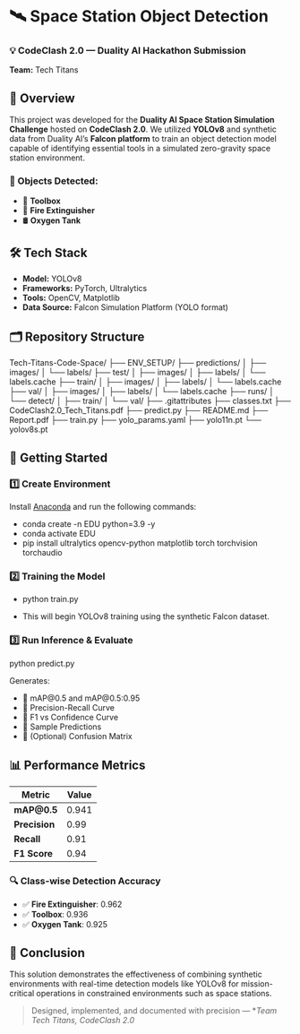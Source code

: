 # 🛰️ Space Station Object Detection  
### 💡 CodeClash 2.0 — Duality AI Hackathon Submission  
**Team:** Tech Titans 


## 🧩 Overview

This project was developed for the **Duality AI Space Station Simulation Challenge** hosted on **CodeClash 2.0**. We utilized **YOLOv8** and synthetic data from Duality AI’s **Falcon platform** to train an object detection model capable of identifying essential tools in a simulated zero-gravity space station environment.  

### 🎯 Objects Detected:
- 🔧 **Toolbox**  
- 🧯 **Fire Extinguisher**  
- 🛢️ **Oxygen Tank**  


## 🛠️ Tech Stack

- **Model:** YOLOv8  
- **Frameworks:** PyTorch, Ultralytics  
- **Tools:** OpenCV, Matplotlib  
- **Data Source:** Falcon Simulation Platform (YOLO format)  


## 🗂️ Repository Structure

Tech-Titans-Code-Space/
├── ENV_SETUP/
├── predictions/
│   ├── images/
│   └── labels/
├── test/
│   ├── images/
│   ├── labels/
│   └── labels.cache
├── train/
│   ├── images/
│   ├── labels/
│   └── labels.cache
├── val/
│   ├── images/
│   ├── labels/
│   └── labels.cache
├── runs/
│   └── detect/
│       ├── train/
│       └── val/
├── .gitattributes
├── classes.txt
├── CodeClash2.0_Tech_Titans.pdf
├── predict.py
├── README.md
├── Report.pdf
├── train.py
├── yolo_params.yaml
├── yolo11n.pt
└── yolov8s.pt


## 🚀 Getting Started

### 1️⃣ Create Environment

Install [Anaconda](https://www.anaconda.com/products/distribution) and run the following commands:

- conda create -n EDU python=3.9 -y
- conda activate EDU
- pip install ultralytics opencv-python matplotlib torch torchvision torchaudio


### 2️⃣ Training the Model


- python train.py


- This will begin YOLOv8 training using the synthetic Falcon dataset.

### 3️⃣ Run Inference & Evaluate


python predict.py

Generates:

* 🔹 mAP\@0.5 and mAP\@0.5:0.95
* 🔹 Precision-Recall Curve
* 🔹 F1 vs Confidence Curve
* 🔹 Sample Predictions
* 🔹 (Optional) Confusion Matrix


## 📊 Performance Metrics

| Metric        | Value |
| ------------- | ----- |
| **mAP\@0.5**  | 0.941 |
| **Precision** | 0.99  |
| **Recall**    | 0.91  |
| **F1 Score**  | 0.94  |

### 🔍 Class-wise Detection Accuracy

* ✅ **Fire Extinguisher**: 0.962
* ✅ **Toolbox**: 0.936
* ✅ **Oxygen Tank**: 0.925


## 🏁 Conclusion

This solution demonstrates the effectiveness of combining synthetic environments with real-time detection models like YOLOv8 for mission-critical operations in constrained environments such as space stations.

> Designed, implemented, and documented with precision — **Team Tech Titans, CodeClash 2.0*
